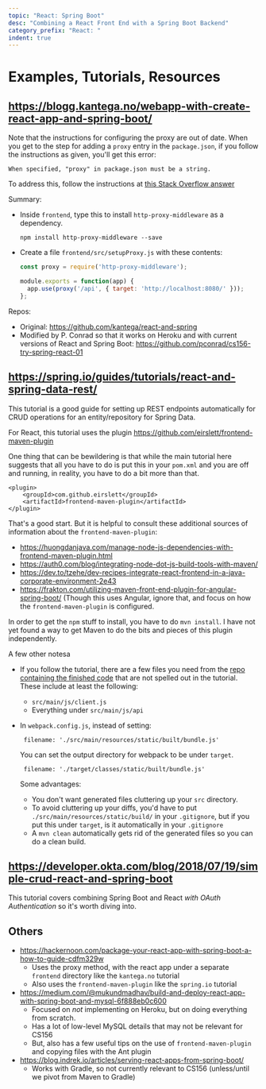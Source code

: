 ```yaml
---
topic: "React: Spring Boot"
desc: "Combining a React Front End with a Spring Boot Backend"
category_prefix: "React: "
indent: true
---
```


# Examples, Tutorials, Resources

## <https://blogg.kantega.no/webapp-with-create-react-app-and-spring-boot/>

Note that the instructions for configuring the proxy are out of date.  When you get to the step for adding a `proxy` entry in the `package.json`, if you follow the instructions as given, you'll get this error:
 
```
When specified, "proxy" in package.json must be a string.
```
To address this, follow the instructions at [this Stack Overflow answer](https://stackoverflow.com/questions/52605997/when-specified-proxy-in-package-json-must-be-a-string)
    
Summary:
* Inside `frontend`, type this to install `http-proxy-middleware` as a dependency.
  ```
  npm install http-proxy-middleware --save
  ```
* Create a file `frontend/src/setupProxy.js` with these contents:
  ```javascript
  const proxy = require('http-proxy-middleware');

  module.exports = function(app) {
    app.use(proxy('/api', { target: 'http://localhost:8080/' }));
  };
  ```
    
Repos: 
* Original: <https://github.com/kantega/react-and-spring>
* Modified by P. Conrad so that it works on Heroku and with current versions of React and Spring Boot: <https://github.com/pconrad/cs156-try-spring-react-01>  

## <https://spring.io/guides/tutorials/react-and-spring-data-rest/>

This tutorial is a good guide for setting up REST endpoints automatically for CRUD operations for an entity/repository for Spring Data.

For React, this tutorial uses the plugin <https://github.com/eirslett/frontend-maven-plugin>

One thing that can be bewildering is that while the main tutorial here suggests that all you have to do is put this in your `pom.xml` and you are off and running, in reality, you have to do a bit more than that.

```
<plugin>
	<groupId>com.github.eirslett</groupId>
	<artifactId>frontend-maven-plugin</artifactId>
</plugin>
```

That's a good start.  But it is helpful to consult these additional sources of information about the `frontend-maven-plugin`:
* <https://huongdanjava.com/manage-node-js-dependencies-with-frontend-maven-plugin.html>
* <https://auth0.com/blog/integrating-node-dot-js-build-tools-with-maven/>
* <https://dev.to/tzehe/dev-recipes-integrate-react-frontend-in-a-java-corporate-environment-2e43>
* <https://frakton.com/utilizing-maven-front-end-plugin-for-angular-spring-boot/> (Though this uses Angular, ignore that, and focus on how the `frontend-maven-plugin` is configured.

In order to get the `npm` stuff to install, you have to do `mvn install`.   I have not yet found a way to get Maven to do the bits and pieces of this plugin independently.

A few other notesa
* If you follow the tutorial, there are a few files you need from the [repo containing the finished code](https://github.com/spring-guides/tut-react-and-spring-data-rest) that are not spelled out in the tutorial.  These include at least the following:
  * `src/main/js/client.js`
  * Everything under `src/main/js/api`
* In `webpack.config.js`, instead of setting:
  ```
   filename: './src/main/resources/static/built/bundle.js'

  ```
  
  You can set the output directory for webpack to be under `target`.  
  
  ```
   filename: './target/classes/static/built/bundle.js'
  ```
  
  Some advantages:
  * You don't want generated files cluttering up your `src` directory.   
  * To avoid cluttering up your diffs, you'd have to put `./src/main/resources/static/build/` in your `.gitignore`, but if you put this under `target`, is it automatically in your `.gitignore`
  * A `mvn clean` automatically gets rid of the generated files so you can do a clean build.


##  <https://developer.okta.com/blog/2018/07/19/simple-crud-react-and-spring-boot>

This tutorial covers combining Spring Boot and React *with OAuth Authentication* so it's worth diving into.


## Others


* <https://hackernoon.com/package-your-react-app-with-spring-boot-a-how-to-guide-cdfm329w>
  * Uses the proxy method, with the react app under a separate `frontend` directory like the `kantega.no` tutorial
  * Also uses the `frontend-maven-plugin` like the `spring.io` tutorial
* <https://medium.com/@mukundmadhav/build-and-deploy-react-app-with-spring-boot-and-mysql-6f888eb0c600>
  * Focused on *not* implementing on Heroku, but on doing everything from scratch.
  * Has a lot of low-level MySQL details that may not be relevant for CS156
  * But, also has a few useful tips on the use of `frontend-maven-plugin` and copying files with the Ant plugin 
* <https://blog.indrek.io/articles/serving-react-apps-from-spring-boot/>
  * Works with Gradle, so not currently relevant to CS156 (unless/until we pivot from Maven to Gradle)
